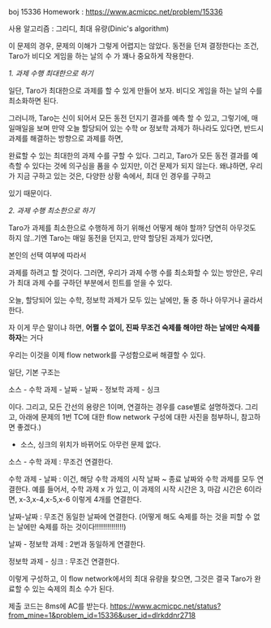 boj 15336 Homework : https://www.acmicpc.net/problem/15336

사용 알고리즘 : 그리디, 최대 유량(Dinic's algorithm)

이 문제의 경우, 문제의 이해가 그렇게 어렵지는 않았다. 동전을 던져 결정한다는 조건, Taro가 비디오 게임을 하는 날의 수 가 꽤나 중요하게 작용한다. 

*1. 과제 수행 최대한으로 하기*

일단, Taro가 최대한으로 과제를 할 수 있게 만들어 보자. 비디오 게임을 하는 날의 수를 최소화하면 된다. 

그러니까, Taro는 신이 되어서 모든 동전 던지기 결과를 예측 할 수 있고, 그렇기에, 매일매일을 보며 만약 오늘 할당되어 있는 수학 or 정보학 과제가 하나라도 있다면, 반드시 과제를 해결하는 방향으로 과제를 하면, 

완료할 수 있는 최대한의 과제 수를 구할 수 있다. 그리고, Taro가 모든 동전 결과를 예측할 수 있다는 것에 의구심을 품을 수 있지만, 이건 문제가 되지 않는다. 왜냐하면, 우리가 지금 구하고 있는 것은, 다양한 상황 속에서, 최대 인 경우를 구하고 

있기 때문이다. 

*2. 과제 수행 최소한으로 하기*

Taro가 과제를 최소한으로 수행하게 하기 위해선 어떻게 해야 할까? 당연히 아무것도 하지 않..기엔 Taro는 매일 동전을 던지고, 만약 할당된 과제가 있다면, 

본인의 선택 여부에 따라서 

과제를 하려고 할 것이다. 그러면, 우리가 과제 수행 수를 최소화할 수 있는 방안은, 우리가 최대 과제 수를 구하던 부분에서 힌트를 얻을 수 있다. 

오늘, 할당되어 있는 수학, 정보학 과제가 모두 있는 날에만, 둘 중 하나 아무거나 골라서 한다.

자 이게 무슨 말이냐 하면, **어쩔 수 없이, 진짜 무조건 숙제를 해야만 하는 날에만 숙제를 하자**는 거다

우리는 이것을 이제 flow network를 구성함으로써 해결할 수 있다. 

일단, 기본 구조는 

소스 - 수학 과제 - 날짜 - 날짜 - 정보학 과제 - 싱크

이다. 그리고, 모든 간선의 용량은 1이며, 연결하는 경우를 case별로 설명하겠다. 그리고, 아래에 문제의 1번 TC에 대한 flow network 구성에 대한 사진을 첨부하니, 참고하면 좋겠다.)
+ 소스, 싱크의 위치가 바뀌어도 아무런 문제 없다. 

소스 - 수학 과제 : 무조건 연결한다.

수학 과제 - 날짜 : 이건, 해당 수학 과제의 시작 날짜 ~ 종료 날짜와 수학 과제를 모두 연결한다. 예를 들어서, 수학 과제 x 가 있고, 이 과제의 시작 시간은 3, 마감 시간은 6이라면, x-3,x-4,x-5,x-6 이렇게 4개를 연결한다.

날짜-날짜 : 무조건 동일한 날짜에 연결한다. (어떻게 해도 숙제를 하는 것을 피할 수 없는 날에만 숙제를 하는 것이다!!!!!!!!!!!!!!)

날짜 - 정보학 과제 : 2번과 동일하게 연결한다.

정보학 과제 - 싱크 : 무조건 연결한다.

이렇게 구성하고, 이 flow network에서의 최대 유량을 찾으면, 그것은 결국 Taro가 완료할 수 있는 숙제의 최소 수가 된다. 

제출 코드는 8ms에 AC를 받는다. 
https://www.acmicpc.net/status?from_mine=1&problem_id=15336&user_id=dlrkddnr2718
